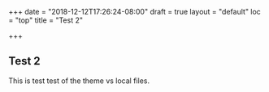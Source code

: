 +++
date = "2018-12-12T17:26:24-08:00"
draft = true
layout = "default"
loc = "top"
title = "Test 2"

+++
## Test 2

This is test test of the theme vs local files.